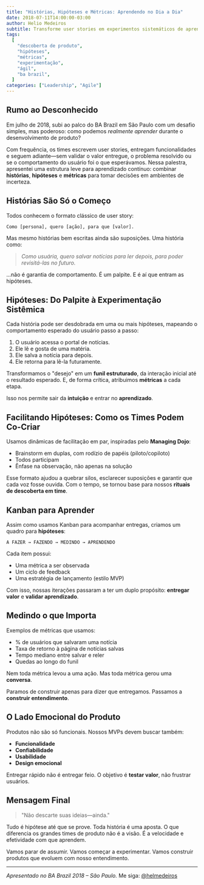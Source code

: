 ```yaml
---
title: "Histórias, Hipóteses e Métricas: Aprendendo no Dia a Dia"
date: 2018-07-11T14:00:00-03:00
author: Helio Medeiros
subtitle: Transforme user stories em experimentos sistemáticos de aprendizado—usando hipóteses, métricas e funis estruturados para validar suposições e construir produtos que crescem com entendimento
tags:
  [
    "descoberta de produto",
    "hipóteses",
    "métricas",
    "experimentação",
    "ágil",
    "ba brazil",
  ]
categories: ["Leadership", "Agile"]
---
```


## Rumo ao Desconhecido

Em julho de 2018, subi ao palco do BA Brazil em São Paulo com um desafio simples, mas poderoso: como podemos _realmente aprender_ durante o desenvolvimento de produto?

Com frequência, os times escrevem user stories, entregam funcionalidades e seguem adiante—sem validar o valor entregue, o problema resolvido ou se o comportamento do usuário foi o que esperávamos. Nessa palestra, apresentei uma estrutura leve para aprendizado contínuo: combinar **histórias**, **hipóteses** e **métricas** para tomar decisões em ambientes de incerteza.

## Histórias São Só o Começo

Todos conhecem o formato clássico de user story:

```text
Como [persona], quero [ação], para que [valor].
```

Mas mesmo histórias bem escritas ainda são suposições. Uma história como:

> _Como usuária, quero salvar notícias para ler depois, para poder revisitá-las no futuro._

...não é garantia de comportamento. É um palpite. E é aí que entram as hipóteses.

## Hipóteses: Do Palpite à Experimentação Sistêmica

Cada história pode ser desdobrada em uma ou mais hipóteses, mapeando o comportamento esperado do usuário passo a passo:

1. O usuário acessa o portal de notícias.
2. Ele lê e gosta de uma matéria.
3. Ele salva a notícia para depois.
4. Ele retorna para lê-la futuramente.

Transformamos o "desejo" em um **funil estruturado**, da interação inicial até o resultado esperado. E, de forma crítica, atribuimos **métricas** a cada etapa.

Isso nos permite sair da **intuição** e entrar no **aprendizado**.

## Facilitando Hipóteses: Como os Times Podem Co-Criar

Usamos dinâmicas de facilitação em par, inspiradas pelo **Managing Dojo**:

- Brainstorm em duplas, com rodízio de papéis (piloto/copiloto)
- Todos participam
- Ênfase na observação, não apenas na solução

Esse formato ajudou a quebrar silos, esclarecer suposições e garantir que cada voz fosse ouvida. Com o tempo, se tornou base para nossos **rituais de descoberta em time**.

## Kanban para Aprender

Assim como usamos Kanban para acompanhar entregas, criamos um quadro para **hipóteses**:

```
A FAZER → FAZENDO → MEDINDO → APRENDENDO
```

Cada item possui:

- Uma métrica a ser observada
- Um ciclo de feedback
- Uma estratégia de lançamento (estilo MVP)

Com isso, nossas iterações passaram a ter um duplo propósito: **entregar valor** e **validar aprendizado**.

## Medindo o que Importa

Exemplos de métricas que usamos:

- % de usuários que salvaram uma notícia
- Taxa de retorno à página de notícias salvas
- Tempo mediano entre salvar e reler
- Quedas ao longo do funil

Nem toda métrica levou a uma ação. Mas toda métrica gerou uma **conversa**.

Paramos de construir apenas para dizer que entregamos. Passamos a **construir entendimento**.

## O Lado Emocional do Produto

Produtos não são só funcionais. Nossos MVPs devem buscar também:

- **Funcionalidade**
- **Confiabilidade**
- **Usabilidade**
- **Design emocional**

Entregar rápido não é entregar feio. O objetivo é **testar valor**, não frustrar usuários.

## Mensagem Final

> "Não descarte suas ideias—ainda."

Tudo é hipótese até que se prove. Toda história é uma aposta. O que diferencia os grandes times de produto não é a visão. É a velocidade e efetividade com que aprendem.

Vamos parar de assumir.
Vamos começar a experimentar.
Vamos construir produtos que evoluem com nosso entendimento.

---

_Apresentado no BA Brazil 2018 – São Paulo._
Me siga: [@helmedeiros](https://twitter.com/helmedeiros)
